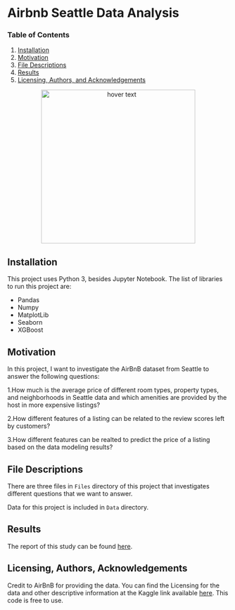 # Airbnb Seattle Data Analysis

### Table of Contents

1. [Installation](#installation)
2. [Motivation](#motivation)
3. [File Descriptions](#files)
4. [Results](#results)
5. [Licensing, Authors, and Acknowledgements](#licensing)
<p align="center">
  <img src="https://raw.githubusercontent.com/aminzadenoori/airbnb-seattle-data-analysis/main/1_QBg4uRx67x2mEXt0ROjGYw.png" width="350" title="hover text">
 
</p>

## Installation <a name="installation"></a>

This project uses Python 3, besides Jupyter Notebook. The list of libraries to run this project are:
* Pandas
* Numpy
* MatplotLib
* Seaborn
* XGBoost


## Motivation<a name="motivation"></a>

In this project, I want to investigate the AirBnB dataset from Seattle to answer the following questions:

1.How much is the average price of different room types, property types, and neighborhoods in Seattle data and which amenities are provided by the host in more expensive listings?

2.How different features of a listing can be related to the review scores left by customers?

3.How different features can be realted to predict the price of a listing based on the data modeling results?

## File Descriptions <a name="files"></a>

There are three files in `Files` directory of this project that investigates different questions that we want to answer.

Data for this project is included in `Data` directory.


## Results<a name="results"></a>

The report of this study can be found [here](https://amin-zadenoori.medium.com/studying-the-airbnb-seattle-data-by-crisp-dm-approach-e8fc42c34c46).


## Licensing, Authors, Acknowledgements<a name="licensing"></a>

Credit to AirBnB for providing the data. You can find the Licensing for the data and other descriptive information at the Kaggle link available [here](https://www.kaggle.com/airbnb/seattle). This code is free to use.
